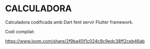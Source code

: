 # CALCULADORA

Calculadora codificada amb Dart fent servir Flutter framework.

Codi compilat:

https://www.loom.com/share/2f9ba45f1c024c9c9edc38ff2ceb46ab

